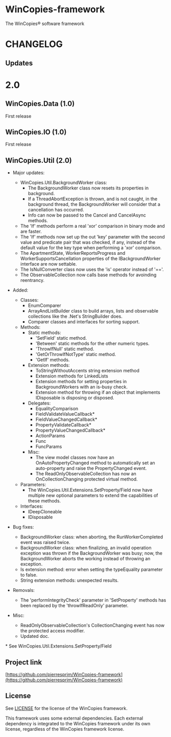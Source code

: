 WinCopies-framework
===================

The WinCopies® software framework

CHANGELOG
=========

Updates
-------

2.0
===

WinCopies.Data (1.0)
--------------------

First release

WinCopies.IO (1.0)
------------------

First release

WinCopies.Util (2.0)
--------------------

- Major updates:
	- WinCopies.Util.BackgroundWorker class:
		- The BackgroundWorker class now resets its properties in background.
		- If a ThreadAbortException is thrown, and is not caught, in the background thread, the BackgroundWorker will consider that a cancellation has occurred.
		- Info can now be passed to the Cancel and CancelAsync methods.
	- The 'If' methods perform a real 'xor' comparison in binary mode and are faster.
	- The 'If' methods now set up the out 'key' parameter with the second value and predicate pair that was checked, if any, instead of the default value for the key type when performing a 'xor' comparison.
	- The ApartmentState, WorkerReportsProgress and WorkerSupportsCancellation properties of the IBackgroundWorker interface are now settable.
	- The IsNullConverter class now uses the 'is' operator instead of '=='.
	- The ObservableCollection now calls base methods for avoinding reentrancy.

- Added:
	- Classes:
		- EnumComparer
		- ArrayAndListBuilder class to build arrays, lists and observable collections like the .Net's StringBuilder does.
		- Comparer classes and interfaces for sorting support.
	- Methods:
		- Static methods:
			- 'SetField' static method.
			- 'Between' static methods for the other numeric types.
			- 'ThrowIfNull' static method.
			- 'GetOrThrowIfNotType' static method.
			- 'GetIf' methods.
		- Extension methods:
			- ToStringWithoutAccents string extension method
			- Extension methods for LinkedLists
			- Extension methods for setting properties in BackgroundWorkers with an is-busy check.
			- Extension method for throwing if an object that implements IDisposable is disposing or disposed.
		- Delegates:
			- EqualityComparison
			- FieldValidateValueCallback*
			- FieldValueChangedCallback*
			- PropertyValidateCallback*
			- PropertyValueChangedCallback*
			- ActionParams
			- Func
			- FuncParams
		- Misc:
			- The view model classes now have an OnAutoPropertyChanged method to automatically set an auto-property and raise the PropertyChanged event.
			- The ReadOnlyObservableCollection has now an OnCollectionChanging protected virtual method.
	- Parameters:
		- The WinCopies.Util.Extensions.SetProperty/Field now have multiple new optional parameters to extend the capabilities of these methods.
	- Interfaces:
		- IDeepCloneable
		- IDisposable

- Bug fixes:
	- BackgroundWorker class: when aborting, the RunWorkerCompleted event was raised twice.
	- BackgroundWorker class: when finalizing, an invalid operation exception was thrown if the BackgroundWorker was busy; now, the BackgroundWorker aborts the working instead of throwing an exception.
	- Is extension method: error when setting the typeEquality parameter to false.
	- String extension methods: unexpected results.

- Removals:
	- The 'performIntegrityCheck' parameter in 'SetProperty' methods has been replaced by the 'throwIfReadOnly' parameter.

- Misc:
	- ReadOnlyObservableCollection's CollectionChanging event has now the protected access modifier.
	- Updated doc.

\* See WinCopies.Util.Extensions.SetProperty/Field

Project link
------------

[https://github.com/pierresprim/WinCopies-framework](https://github.com/pierresprim/WinCopies-framework)

License
-------

See [LICENSE](https://github.com/pierresprim/WinCopies-framework/blob/master/LICENSE) for the license of the WinCopies framework.

This framework uses some external dependencies. Each external dependency is integrated to the WinCopies framework under its own license, regardless of the WinCopies framework license.
